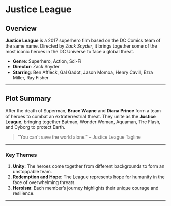 # Justice League

## Overview
**Justice League** is a 2017 superhero film based on the DC Comics team of the same name. Directed by *Zack Snyder*, it brings together some of the most iconic heroes in the DC Universe to face a global threat.

- **Genre**: Superhero, Action, Sci-Fi
- **Director**: Zack Snyder
- **Starring**: Ben Affleck, Gal Gadot, Jason Momoa, Henry Cavill, Ezra Miller, Ray Fisher


---

## Plot Summary
After the death of Superman, **Bruce Wayne** and **Diana Prince** form a team of heroes to combat an extraterrestrial threat. They unite as the **Justice League**, bringing together Batman, Wonder Woman, Aquaman, The Flash, and Cyborg to protect Earth.

> "You can't save the world alone." – Justice League Tagline

---

### Key Themes
1. **Unity**: The heroes come together from different backgrounds to form an unstoppable team.
2. **Redemption and Hope**: The League represents hope for humanity in the face of overwhelming threats.
3. **Heroism**: Each member’s journey highlights their unique courage and resilience.

---
